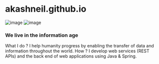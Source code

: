 # akashneil.github.io

![image](https://www.keysight.com/content/dam/keysight/en/img/prd/ixia-homepage-redirect/network-visibility-and-network-test-products/Network-Monitoring.jpg)
![image](https://s27389.pcdn.co/wp-content/uploads/2019/12/why-network-segmentation-essential-enterprise-1024x440.jpeg)

### We live in the information age

What I do ? I help humanity progress by enabling the transfer of data and information throughout the world. 
How ? I develop web services (REST APIs) and the back end of web applications using Java & Spring.

<!--
**AkashNeil/akashneil** is a ✨ _special_ ✨ repository because its `README.md` (this file) appears on your GitHub profile.

Here are some ideas to get you started:

- 🔭 I’m currently working on ...
- 🌱 I’m currently learning ...
- 👯 I’m looking to collaborate on ...
- 🤔 I’m looking for help with ...
- 💬 Ask me about ...
- 📫 How to reach me: ...
- 😄 Pronouns: ...
- ⚡ Fun fact: ...
-->

